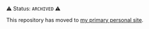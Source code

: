 ⚠️ Status: `ARCHIVED` ⚠️

This repository has moved to [my primary personal site](https://www.github.com/kale-stew/kale-stew.github.io).
